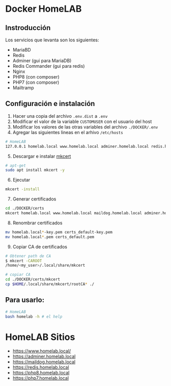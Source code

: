 # Docker HomeLAB

## Instroducción

Los servicios que levanta son los siguientes:
- MariaBD
- Redis
- Adminer (gui para MariaDB)
- Redis Commander (gui para redis)
- Nginx
- PHP8 (con composer)
- PHP7 (con composer)
- Mailtramp

## Configuración e instalación

  1. Hacer una copia del archivo `.env.dist` a `.env`
  2. Modificar el valor de la variable `CUSTOMUSER` con el usuario del host
  3. Modificar los valores de las otras variables del archivo `./DOCKER/.env`
  4. Agregar las siguientes lineas en el arhivo `/etc/hosts`

```sh
# HomeLAB
127.0.0.1 homelab.local www.homelab.local adminer.homelab.local redis.homelab.local php8.homelab.local php7.homelab.local
```

  5. Descargar e instalar [mkcert](https://github.com/FiloSottile/mkcert)
```sh
# apt-get
sudo apt install mkcert -y
```

  6. Ejecutar

```sh
mkcert -install
```

  7. Generar certificados

```sh
cd ./DOCKER/certs
mkcert homelab.local www.homelab.local maildog.homelab.local adminer.homelab.local redis.homelab.local php8.homelab.local php7.homelab.local localhost 127.0.0.1 ::1
```

  8. Renombrar certificados

```sh
mv homelab.local*-key.pem certs_default-key.pem
mv homelab.local*.pem certs_default.pem
```

  9. Copiar CA de certificados

```sh
# Obtener path de CA
$ mkcert -CAROOT
/home/<my_user>/.local/share/mkcert

# copiar CA
cd ./DOCKER/certs/mkcert
cp $HOME/.local/share/mkcert/rootCA* ./
```
## Para usarlo:
```sh
# HomeLAB
bash homelab -h # el help
```

# HomeLAB Sitios
*   https://www.homelab.local/
*   https://adminer.homelab.local 
*   https://maildog.homelab.local 
*   https://redis.homelab.local
*   https://php8.homelab.local
*   https://php7.homelab.local

